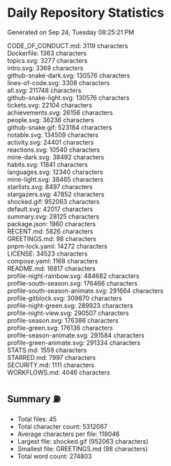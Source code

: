 # Daily Repository Statistics
Generated on Sep 24, Tuesday 08:25:21 PM  

CODE_OF_CONDUCT.md: 3119 characters  
Dockerfile: 1363 characters  
topics.svg: 3277 characters  
intro.svg: 3369 characters  
github-snake-dark.svg: 130576 characters  
lines-of-code.svg: 3308 characters  
all.svg: 211748 characters  
github-snake-light.svg: 130576 characters  
tickets.svg: 22104 characters  
achievements.svg: 26156 characters  
people.svg: 36236 characters  
github-snake.gif: 523184 characters  
notable.svg: 134509 characters  
activity.svg: 24401 characters  
reactions.svg: 10540 characters  
mine-dark.svg: 38492 characters  
habits.svg: 11841 characters  
languages.svg: 12340 characters  
mine-light.svg: 38465 characters  
starlists.svg: 8497 characters  
stargazers.svg: 47852 characters  
shocked.gif: 952063 characters  
default.svg: 42017 characters  
summary.svg: 28125 characters  
package.json: 1960 characters  
RECENT.md: 5826 characters  
GREETINGS.md: 98 characters  
pnpm-lock.yaml: 14272 characters  
LICENSE: 34523 characters  
compose.yaml: 1168 characters  
README.md: 16817 characters  
profile-night-rainbow.svg: 484682 characters  
profile-south-season.svg: 176466 characters  
profile-south-season-animate.svg: 291664 characters  
profile-gitblock.svg: 309870 characters  
profile-night-green.svg: 289923 characters  
profile-night-view.svg: 290507 characters  
profile-season.svg: 176386 characters  
profile-green.svg: 176136 characters  
profile-season-animate.svg: 291584 characters  
profile-green-animate.svg: 291334 characters  
STATS.md: 1559 characters  
STARRED.md: 7997 characters  
SECURITY.md: 1111 characters  
WORKFLOWS.md: 4046 characters  

## Summary ⛽  
- Total files: 45  
- Total character count: 5312087  
- Average characters per file: 118046  
- Largest file: shocked.gif (952063 characters)  
- Smallest file: GREETINGS.md (98 characters)  
- Total word count: 274803  
